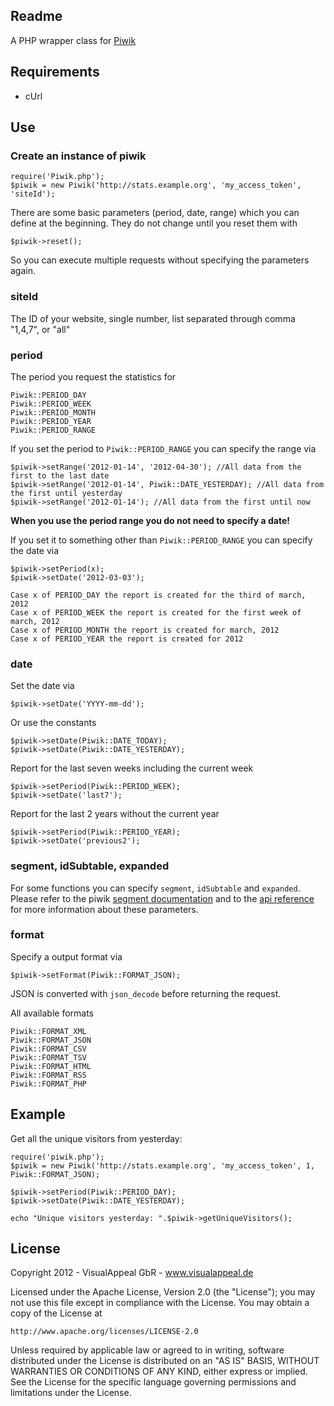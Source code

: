 ## Readme

A PHP wrapper class for [Piwik](http://piwik.org/)

## Requirements

* cUrl

## Use

### Create an instance of piwik

	require('Piwik.php');
	$piwik = new Piwik('http://stats.example.org', 'my_access_token', 'siteId');

There are some basic parameters (period, date, range) which you can define at the beginning. They do not change until you reset them with

	$piwik->reset();

So you can execute multiple requests without specifying the parameters again.

### siteId 

The ID of your website, single number, list separated through comma "1,4,7", or "all"

### period

The period you request the statistics for 

	Piwik::PERIOD_DAY
	Piwik::PERIOD_WEEK
	Piwik::PERIOD_MONTH
	Piwik::PERIOD_YEAR
	Piwik::PERIOD_RANGE

If you set the period to `Piwik::PERIOD_RANGE` you can specify the range via

	$piwik->setRange('2012-01-14', '2012-04-30'); //All data from the first to the last date
	$piwik->setRange('2012-01-14', Piwik::DATE_YESTERDAY); //All data from the first until yesterday
	$piwik->setRange('2012-01-14'); //All data from the first until now

__When you use the period range you do not need to specify a date!__

If you set it to something other than `Piwik::PERIOD_RANGE` you can specify the date via

	$piwik->setPeriod(x);
	$piwik->setDate('2012-03-03');

	Case x of PERIOD_DAY the report is created for the third of march, 2012
	Case x of PERIOD_WEEK the report is created for the first week of march, 2012
	Case x of PERIOD_MONTH the report is created for march, 2012
	Case x of PERIOD_YEAR the report is created for 2012

### date

Set the date via

	$piwik->setDate('YYYY-mm-dd');

Or use the constants
	
	$piwik->setDate(Piwik::DATE_TODAY);
	$piwik->setDate(Piwik::DATE_YESTERDAY);

Report for the last seven weeks including the current week

	$piwik->setPeriod(Piwik::PERIOD_WEEK);
	$piwik->setDate('last7');

Report for the last 2 years without the current year

	$piwik->setPeriod(Piwik::PERIOD_YEAR);
	$piwik->setDate('previous2');

### segment, idSubtable, expanded

For some functions you can specify `segment`, `idSubtable` and `expanded`. Please refer to the piwik [segment documentation](http://piwik.org/docs/analytics-api/segmentation/) and to the [api reference](http://piwik.org/docs/analytics-api/reference/) for more information about these parameters.

### format

Specify a output format via

	$piwik->setFormat(Piwik::FORMAT_JSON);

JSON is converted with `json_decode` before returning the request.

All available formats

	Piwik::FORMAT_XML
	Piwik::FORMAT_JSON
	Piwik::FORMAT_CSV
	Piwik::FORMAT_TSV
	Piwik::FORMAT_HTML
	Piwik::FORMAT_RSS
	Piwik::FORMAT_PHP


## Example

Get all the unique visitors from yesterday:

	require('piwik.php');
	$piwik = new Piwik('http://stats.example.org', 'my_access_token', 1, Piwik::FORMAT_JSON);
	
	$piwik->setPeriod(Piwik::PERIOD_DAY);
	$piwik->setDate(Piwik::DATE_YESTERDAY);
	
	echo "Unique visitors yesterday: ".$piwik->getUniqueVisitors();

## License

Copyright 2012 - VisualAppeal GbR - www.visualappeal.de

Licensed under the Apache License, Version 2.0 (the "License");
you may not use this file except in compliance with the License.
You may obtain a copy of the License at

`http://www.apache.org/licenses/LICENSE-2.0`

Unless required by applicable law or agreed to in writing, software
distributed under the License is distributed on an "AS IS" BASIS,
WITHOUT WARRANTIES OR CONDITIONS OF ANY KIND, either express or implied.
See the License for the specific language governing permissions and
limitations under the License.